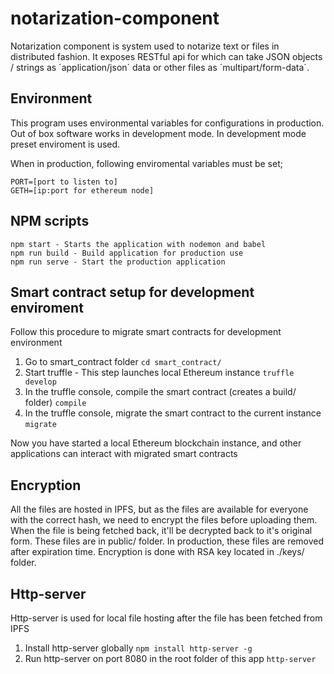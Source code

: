 # notarization-component

Notarization component is system used to notarize text or files in distributed fashion. It exposes RESTful api for which can take JSON objects / strings as ´application/json´ data or other files as ´multipart/form-data´.

## Environment

This program uses environmental variables for configurations in production. Out of box software works in development mode. In development mode preset enviroment is used.

When in production, following enviromental variables must be set;

```
PORT=[port to listen to]
GETH=[ip:port for ethereum node]
```

## NPM scripts

```
npm start - Starts the application with nodemon and babel
npm run build - Build application for production use
npm run serve - Start the production application
```

## Smart contract setup for development enviroment

Follow this procedure to migrate smart contracts for development environment

1. Go to smart_contract folder
   `cd smart_contract/`
2. Start truffle - This step launches local Ethereum instance
   `truffle develop`
3. In the truffle console, compile the smart contract (creates a build/ folder)
   `compile`
4. In the truffle console, migrate the smart contract to the current instance
   `migrate`

Now you have started a local Ethereum blockchain instance, and other applications can interact with migrated smart contracts

## Encryption

All the files are hosted in IPFS, but as the files are available for everyone with the correct hash, we need to encrypt the files before uploading them. When the file is being fetched back, it'll be decrypted back to it's original form. These files are in public/ folder. In production, these files are removed after expiration time. Encryption is done with RSA key located in ./keys/ folder.

## Http-server

Http-server is used for local file hosting after the file has been fetched from IPFS

1. Install http-server globally
   `npm install http-server -g`
2. Run http-server on port 8080 in the root folder of this app
   `http-server`
